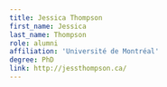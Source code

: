 ```yaml
---
title: Jessica Thompson
first_name: Jessica
last_name: Thompson
role: alumni
affiliation: 'Université de Montréal'
degree: PhD
link: http://jessthompson.ca/
---
```

